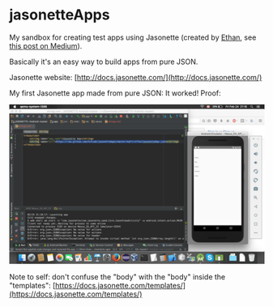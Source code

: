 # jasonetteApps
My sandbox for creating test apps using Jasonette (created by [Ethan](https://github.com/gliechtenstein), see [this post on Medium](https://medium.freecodecamp.com/how-to-build-cross-platform-mobile-apps-using-nothing-more-than-a-json-markup-f493abec1873#.xtlej7dsu)).

Basically it's an easy way to build apps from pure JSON.

Jasonette website: [http://docs.jasonette.com/](http://docs.jasonette.com/)

My first Jasonette app made from pure JSON:  It worked!  Proof:

![Screenshot of my first Jasonette app working.](https://github.com/hchiam/jasonetteApps/blob/master/Screen_Shot_2017-02-24.png)

Note to self: don't confuse the "body" with the "body" inside the "templates": [https://docs.jasonette.com/templates/](https://docs.jasonette.com/templates/)
